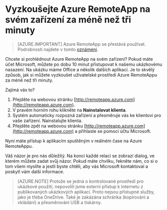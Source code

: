 
<properties
    pageTitle="Vyzkoušejte Azure RemoteApp na svém zařízení za méně než tři minuty | Microsoft Azure"
    description="Vyzkoušejte funkce Azure RemoteAppu bez instalace služby."
    services="remoteapp"
    documentationCenter=""
    authors="lizap"
    manager="mbaldwin" />

<tags
    ms.service="remoteapp"
    ms.workload="compute"
    ms.tgt_pltfrm="na"
    ms.devlang="na"
    ms.topic="hero-article"
    ms.date="08/15/2016"
    ms.author="mbaldwin" />




# Vyzkoušejte Azure RemoteApp na svém zařízení za méně než tři minuty

> [AZURE.IMPORTANT]
> Azure RemoteApp se přestává používat. Podrobnosti najdete v tomto [oznámení](https://go.microsoft.com/fwlink/?linkid=821148).

Chcete si prohlédnout Azure RemoteApp na svém zařízení? Pokud máte účet Microsoft, můžete po dobu 10 minut přistupovat k našemu ukázkovému nasazení. Na ukázku máme Office a několik dalších aplikací. Je to skvělý způsob, jak si můžete vyzkoušet uživatelské prostředí Azure RemoteAppu za méně než tři minuty.

Zajímá vás to?

1. Přejděte na webovou stránku [http://remoteapp.azure.com](http://remoteapp.azure.com).
2. V pravém horním rohu klikněte na **Nainstalovat klienta**.  
3. Systém automaticky rozpozná zařízení a přesměruje vás ke klientovi pro vaše zařízení. Nainstalujte klienta.
4. Přejděte zpět na webovou stránku [http://remoteapp.azure.com](http://remoteapp.azure.com) a přihlaste se pomocí účtu Microsoft.

Nyní máte přístup k aplikacím spuštěným v reálném čase na Azure RemoteAppu.

Váš názor je pro nás důležitý. Na konci každé relaci se zobrazí dialog, ve kterém můžete zadat svůj  názor. Pokud máte chvilku, řekněte nám, co si o tom všem myslíte a jestli byste chtěli, aby vás Microsoft kontaktoval a poskytl vám další informace.

>[AZURE.NOTE] Protože se jedná o kontrolované prostředí pro ukázkové použití, nepovolili jsme externí přístup k internetu z publikovaných ukázkových aplikací. Proto nejsou přístupné služby, jako je třeba OneDrive. Také je zakázána schránka (kopírování a vkládání) a přesměrování USB a tiskárny.  



<!--HONumber=Sep16_HO3-->



